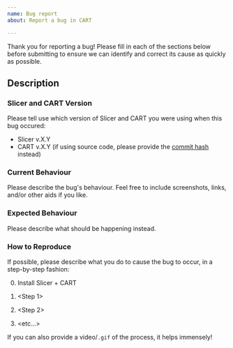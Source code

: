 ```yaml
---
name: Bug report
about: Report a bug in CART

---
```


Thank you for reporting a bug! Please fill in each of the sections below before submitting to ensure we can identify and correct its cause as quickly as possible.

## Description

### Slicer and CART Version

Please tell use which version of Slicer and CART you were using when this bug occured:

* Slicer v.X.Y
* CART v.X.Y  (if using source code, please provide the [commit hash](https://docs.github.com/en/pull-requests/committing-changes-to-your-project/creating-and-editing-commits/about-commits#about-commits) instead)

### Current Behaviour

Please describe the bug's behaviour. Feel free to include screenshots, links, and/or other aids if you like. 

### Expected Behaviour

Please describe what should be happening instead.

### How to Reproduce

If possible, please describe what you do to cause the bug to occur, in a step-by-step fashion:

0. Install Slicer + CART

1. <Step 1>

2. <Step 2>

3. <etc...>

If you can also provide a video/`.gif` of the process, it helps immensely!
